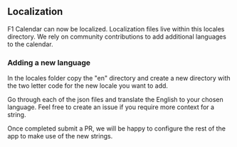 
## Localization

F1 Calendar can now be localized. Localization files live within this locales directory. We rely on community contributions to add additional languages to the calendar. 


### Adding a new language

In the locales folder copy the "en" directory and create a new directory with the two letter code for the new locale you want to add.

Go through each of the json files and translate the English to your chosen language. Feel free to create an issue if you require more context for a string.

Once completed submit a PR, we will be happy to configure the rest of the app to make use of the new strings.

